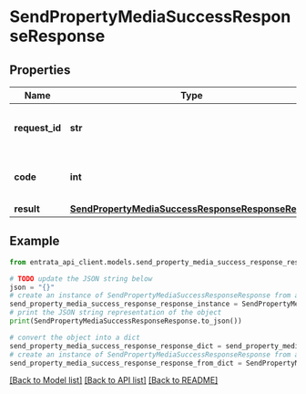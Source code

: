 # SendPropertyMediaSuccessResponseResponse


## Properties

Name | Type | Description | Notes
------------ | ------------- | ------------- | -------------
**request_id** | **str** | The unique identifier for the request | 
**code** | **int** | Response code indicating success | 
**result** | [**SendPropertyMediaSuccessResponseResponseResult**](SendPropertyMediaSuccessResponseResponseResult.md) |  | 

## Example

```python
from entrata_api_client.models.send_property_media_success_response_response import SendPropertyMediaSuccessResponseResponse

# TODO update the JSON string below
json = "{}"
# create an instance of SendPropertyMediaSuccessResponseResponse from a JSON string
send_property_media_success_response_response_instance = SendPropertyMediaSuccessResponseResponse.from_json(json)
# print the JSON string representation of the object
print(SendPropertyMediaSuccessResponseResponse.to_json())

# convert the object into a dict
send_property_media_success_response_response_dict = send_property_media_success_response_response_instance.to_dict()
# create an instance of SendPropertyMediaSuccessResponseResponse from a dict
send_property_media_success_response_response_from_dict = SendPropertyMediaSuccessResponseResponse.from_dict(send_property_media_success_response_response_dict)
```
[[Back to Model list]](../README.md#documentation-for-models) [[Back to API list]](../README.md#documentation-for-api-endpoints) [[Back to README]](../README.md)


